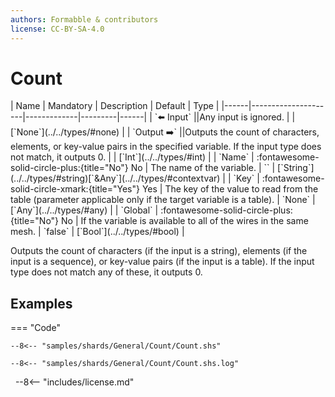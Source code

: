 ```yaml
---
authors: Formabble & contributors
license: CC-BY-SA-4.0
---
```



# Count

<div class="sh-parameters" markdown="1">
| Name | Mandatory | Description | Default | Type |
|------|---------------------|-------------|---------|------|
| `⬅️ Input` ||Any input is ignored. | | [`None`](../../types/#none) |
| `Output ➡️` ||Outputs the count of characters, elements, or key-value pairs in the specified variable. If the input type does not match, it outputs 0. | | [`Int`](../../types/#int) |
| `Name` | :fontawesome-solid-circle-plus:{title="No"} No  | The name of the variable. | `` | [`String`](../../types/#string)[`&Any`](../../types/#contextvar) |
| `Key` | :fontawesome-solid-circle-xmark:{title="Yes"} Yes  | The key of the value to read from the table (parameter applicable only if the target variable is a table). | `None` | [`Any`](../../types/#any) |
| `Global` | :fontawesome-solid-circle-plus:{title="No"} No  | If the variable is available to all of the wires in the same mesh. | `false` | [`Bool`](../../types/#bool) |

</div>

Outputs the count of characters (if the input is a string), elements (if the input is a sequence), or key-value pairs (if the input is a table). If the input type does not match any of these, it outputs 0.

## Examples

=== "Code"

  ```x86asm linenums="1"
  --8<-- "samples/shards/General/Count/Count.shs"
  ```

  ```
  --8<-- "samples/shards/General/Count/Count.shs.log"
  ```
&nbsp;
--8<-- "includes/license.md"

